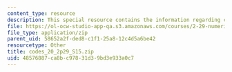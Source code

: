 ```yaml
---
content_type: resource
description: This special resource contains the information regarding codes 20.
file: https://ol-ocw-studio-app-qa.s3.amazonaws.com/courses/2-29-numerical-fluid-mechanics-spring-2015/48576887ca8bc97831d39bd3e933a0c7_codes_20_2p29_S15.zip
file_type: application/zip
parent_uid: 58652a2f-ded8-c1f1-25a8-12c4d5a6be42
resourcetype: Other
title: codes_20_2p29_S15.zip
uid: 48576887-ca8b-c978-31d3-9bd3e933a0c7
---
```


